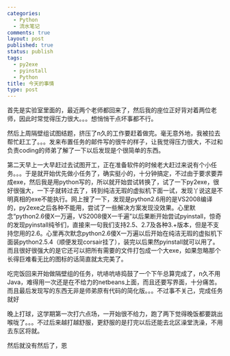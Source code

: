 ```yaml
--- 
categories: 
  - Python
  - 流水笔记
comments: true
layout: post
published: true
status: publish
tags: 
  - py2exe
  - pyinstall
  - Python
title: 今天的事情
type: post
---
```

首先是实验室里面的，最近两个老师都回来了，然后我的座位正好背对着两位老师，因此时常觉得压力很大。。。想悄悄干点坏事都不行。

然后上周隔壁组试图结题，挤压了n久的工作要赶着做完。毫无意外地，我被拉去帮忙赶工了。。。发来布置任务的邮件写的很牛的样子，让我觉得压力很大，不过和负责coding的师弟了解了一下以后发现是个很简单的东西。

第二天早上一大早赶过去试图开工，正在准备软件的时候老大赶过来说有个小任务。。。于是就开始优先做小任务了，确实挺小的，十分钟搞定，不过由于要求要弄成exe，然后我是用python写的，所以就开始尝试转换了，试了一下py2exe，很好很强大，一下子就转过去了，转到纯洁无瑕的虚拟机下面一试，发现丫说这是不明真相的exe不能执行。网上搜了一下，发现是python2.6用的是VS2008编译的，py2exe之后各种不能用，尝试了一些解决方案发现没效果。心里默念“python2.6傻X一万遍，VS2008傻X一千遍”以后果断开始尝试pyinstall，惊奇的发现pyinstall纯爷们，直接来一句我们支持2.5、2.7及各种3.+版本，但是不支持您用的2.6。心里再次默念python2.6傻X一万遍以后开始在纯洁无瑕的虚拟机下面装python2.5.4（顺便发现corsair挂了），装完以后果然pyinstall就可以用了。而且很好很强大的是它还可以把所有需要的文件打包成一个大exe，如果忽略那个长得巨难看无比的图标的话简直就太完美了。

吃完饭回来开始做隔壁组的任务，吭哧吭哧捣鼓了一个下午总算完成了，n久不用Java，难得用一次还是在不给力的netbeans上面，而且还要写界面，十分痛苦。而且最后发现写的东西无非是师弟原有代码的简化版。。。不过事不关己，完成任务就好

晚上打球，这学期第一次打六点场，一开始很不给力，跑了两下觉得晚饭都要跳出喉咙了。。。不过后来越打越舒服，更舒服的是打完以后还能去北区澡堂洗澡，不用去东区将就。

然后就没有然后了，恩

